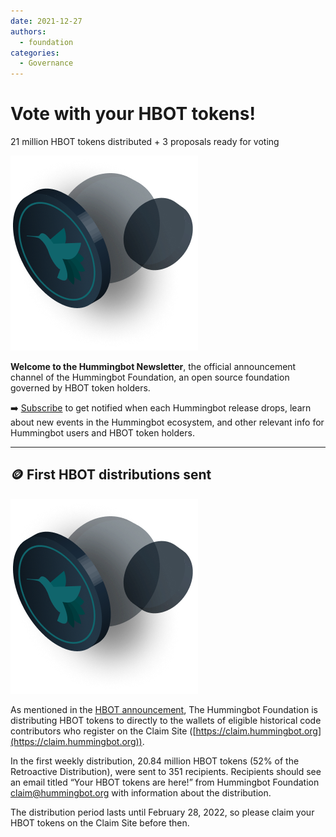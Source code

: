 ```yaml
---
date: 2021-12-27
authors:
  - foundation
categories:
  - Governance
---
```


# Vote with your HBOT tokens!

21 million HBOT tokens distributed + 3 proposals ready for voting

![](./Dec-28-2021-Newsletter.png)

**Welcome to the Hummingbot Newsletter**, the official announcement channel of the Hummingbot Foundation, an open source foundation governed by HBOT token holders.

<!-- more -->

➡️ [Subscribe](https://hummingbot.substack.com/subscribe) to get notified when each Hummingbot release drops, learn about new events in the Hummingbot ecosystem, and other relevant info for Hummingbot users and HBOT token holders.


---

## 🪙 First HBOT distributions sent

![](8e8ad172-2c0f-4d0b-99f8-d19c5e66e04b_300x312.png)

As mentioned in the [HBOT announcement](/blog/2021/10/25/introducing-the-hummingbot-foundation/), The Hummingbot Foundation is distributing HBOT tokens to directly to the wallets of eligible historical code contributors who register on the Claim Site ([https://claim.hummingbot.org](https://claim.hummingbot.org)).

In the first weekly distribution, 20.84 million HBOT tokens (52% of the Retroactive Distribution), were sent to 351 recipients. Recipients should see an email titled “Your HBOT tokens are here!” from Hummingbot Foundation <claim@hummingbot.org> with information about the distribution.

The distribution period lasts until February 28, 2022, so please claim your HBOT tokens on the Claim Site before then.